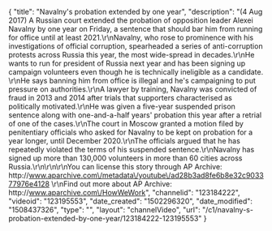 {
    "title": "Navalny's probation extended by one year",
    "description": "(4 Aug 2017) A Russian court extended the probation of opposition leader Alexei Navalny by one year on Friday, a sentence that should bar him from running for office until at least 2021.\r\nNavalny, who rose to prominence with his investigations of official corruption, spearheaded a series of anti-corruption protests across Russia this year, the most wide-spread in decades.\r\nHe wants to run for president of Russia next year and has been signing up campaign volunteers even though he is technically ineligible as a candidate. \r\nHe says banning him from office is illegal and he's campaigning to put pressure on authorities.\r\nA lawyer by training, Navalny was convicted of fraud in 2013 and 2014 after trials that supporters characterised as politically motivated.\r\nHe was given a five-year suspended prison sentence along with one-and-a-half years' probation this year after a retrial of one of the cases.\r\nThe court in Moscow granted a motion filed by penitentiary officials who asked for Navalny to be kept on probation for a year longer, until December 2020.\r\nThe officials argued that he has repeatedly violated the terms of his suspended sentence.\r\nNavalny has signed up more than 130,000 volunteers in more than 60 cities across Russia.\r\n\r\n\r\nYou can license this story through AP Archive: http:\/\/www.aparchive.com\/metadata\/youtube\/ad28b3ad8fe6b8e32c903377976e4128 \r\nFind out more about AP Archive: http:\/\/www.aparchive.com\/HowWeWork",
    "channelid": "123184222",
    "videoid": "123195553",
    "date_created": "1502296320",
    "date_modified": "1508437326",
    "type": "",
    "layout": "channelVideo",
    "url": "\/c1\/navalny-s-probation-extended-by-one-year\/123184222-123195553"
}